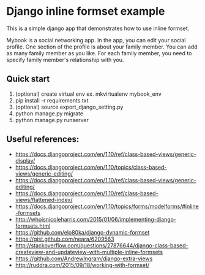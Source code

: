 Django inline formset example
==================

This is a simple django app that demonstrates how to use inline formset.

Mybook is a social networking app. In the app, you can edit your social profile. One section of the profile is about your family member.
You can add as many family member as you like. For each family member, you need to specify family member's relationship with you.

Quick start
-----------
1. (optional) create virtual env ex. mkvirtualenv mybook_env
2. pip install -r requirements.txt
3. (optional) source export_django_setting.py
4. python manage.py migrate
5. python manage.py runserver

Useful references:
-----------
* https://docs.djangoproject.com/en/1.10/ref/class-based-views/generic-display/
* https://docs.djangoproject.com/en/1.10/topics/class-based-views/generic-editing/
* https://docs.djangoproject.com/en/1.10/ref/class-based-views/generic-editing/
* https://docs.djangoproject.com/en/1.10/ref/class-based-views/flattened-index/
* https://docs.djangoproject.com/en/1.10/topics/forms/modelforms/#inline-formsets
* http://whoisnicoleharris.com/2015/01/06/implementing-django-formsets.html
* https://github.com/elo80ka/django-dynamic-formset
* https://gist.github.com/neara/6209563
* http://stackoverflow.com/questions/27876644/django-class-based-createview-and-updateview-with-multiple-inline-formsets
* https://github.com/AndrewIngram/django-extra-views
* http://ruddra.com/2015/09/18/working-with-formset/


